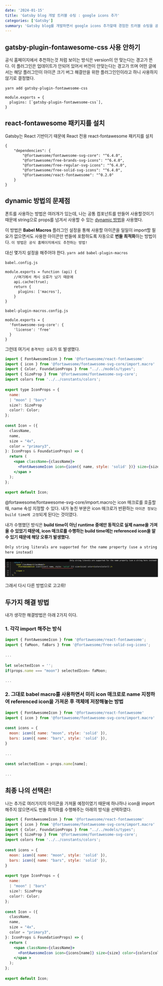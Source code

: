 ```yaml
---
date: '2024-01-15'
title: 'Gatsby blog 개발 트러블 슈팅 : google icons 추가'
categories: ['Gatsby']
summary: 'Gatsby blog를 개발하면서 google icons 추가할때 경험한 트러블 슈팅을 공유합니다.'
---
```


## gatsby-plugin-fontawesome-css 사용 안하기
공식 홈페이지에서 추천하는것 처럼 보이는 방식은 version이 안 맞는다는 경고가 뜬다. 이 플러그인은 업데이트가 안되어 있어서 버전이 안맞는다는 경고가 뜨며 어떤 글에서는 해당 플러그인이 아이콘 크기 버그 해결만을 위한 플러그인인이라고 하니 사용하지 않기로 결정했다.

`yarn add gatsby-plugin-fontawesome-css`
```
module.exports = {
  plugins: [`gatsby-plugin-fontawesome-css`],
}
```

## react-fontawesome 패키지를 설치
Gatsby는 React 기반이기 때문에 React 전용 react-fontawesome 패키지를 설치
```
{
    "dependencies": {
        "@fortawesome/fontawesome-svg-core": "^6.4.0",
        "@fortawesome/free-brands-svg-icons": "^6.4.0",
        "@fortawesome/free-regular-svg-icons": "^6.4.0",
        "@fortawesome/free-solid-svg-icons": "^6.4.0",
        "@fortawesome/react-fontawesome": "^0.2.0"
    }
}
```

## dynamic 방법의 문제점
폰트를 사용하는 방법은 여러개가 있는데, 나는 공통 컴포넌트를 만들어 사용할것이기 때문에 string으로 props를 넘겨서 사용할 수 있는 [dynamic 방법](https://fontawesome.com/docs/web/use-with/react/add-icons#dynamic-icon-importing)을 사용했다.

이 방법은 **Babel Macros** 플러그인 설정을 통해 사용할 아이콘을 일일이 import할 필요가 없으면서도 사용한 아이콘만 번들에 포함하도록 자동으로 **번들 최적화**하는 방법이다. `이 방법은 공식 홈페이지에서도 추천하는 방법!`

대신 몇가지 설정을 해주어야 한다.
`yarn add babel-plugin-macros`

`babel.config.js `
```
module.exports = function (api) {
 	//여기에서 캐시 오류가 났기 때문에
	api.cache(true);
    return {
      plugins: ['macros'],
    }
}
```
`babel-plugin-macros.config.js`
```
module.exports = {
  'fontawesome-svg-core': {
    'license': 'free'
  }
}
```

그런데 여기서 `충격적인 오류`가 또 발생했다.
```jsx
import { FontAwesomeIcon } from '@fortawesome/react-fontawesome'
import { icon } from '@fortawesome/fontawesome-svg-core/import.macro'
import { Color, FoundationProps } from "../../models/types";
import { SizeProp } from '@fortawesome/fontawesome-svg-core';
import colors from '../../constants/colors';

export type IconProps = {
  name:
  | "moon" | "bars"
  size?: SizeProp
  color?: Color;
};

const Icon = ({
  className,
  name,
  size = "4x",
  color = "primary3",
}: IconProps & FoundationProps) => {
  return (
    <span className={className}>
      <FontAwesomeIcon icon={icon({ name, style: 'solid' })} size={size} color={colors[color]} />
    </span >
  );
};

export default Icon;
```

@fortawesome/fontawesome-svg-core/import.macro는 icon 매크로를 호출할때, name 속성 지정할 수 있다. 내가 놓친 부분은 icon 매크로가 반환하는 `아이콘 정보는 build time에 고정`되게 된다는 것이였다.

내가 수행했던 방식은 **build time이 아닌 runtime 중에만 동적으로 실제 name을 가져올 수 있었기 때문에, icon 매크로를 수행하는 build time에는 referenced icon을 알 수 있기 때문에 해당 오류가 발생했다.** 

`Only string literals are supported for the name property (use a string here instead)`

![에러 캡쳐](./assets/google-icons-error.jpg)

그래서 다시 다른 방법으로 고고뤼! 

## 두가지 해결 방법
내가 생각한 해결방법은 아래 2가지 이다. 

### 1. 각각 import 해주는 방식
```jsx
import { FontAwesomeIcon } from '@fortawesome/react-fontawesome';
import { faMoon, faBars } from '@fortawesome/free-solid-svg-icons';

...

let selectedIcon = '';
if(props.name === "moon") selectedIcon= faMoon; 

...
```
### 2. 그대로 babel macro를 사용하면서 미리 icon 매크로로 name 지정하여 referenced icon을 가져온 후 객체에 저장해놓는 방법

```jsx
import { FontAwesomeIcon } from '@fortawesome/react-fontawesome'
import { icon } from '@fortawesome/fontawesome-svg-core/import.macro'

const icons = {
  moon: icon({ name: "moon", style: 'solid' }),
  bars: icon({ name: "bars", style: 'solid' }),
}

...

const selectedIcon = props.name[name];

...
```

## 최종 나의 선택은!
나는 추가로 여러가지의 아이콘을 가져올 예정이였기 때문에 하나하나 icon을 import 해주지 않으면서도 번들 최적화를 수행해주는 아래의 방식을 선택하였다.

```jsx
import { FontAwesomeIcon } from '@fortawesome/react-fontawesome'
import { icon } from '@fortawesome/fontawesome-svg-core/import.macro'
import { Color, FoundationProps } from "../../models/types";
import { SizeProp } from '@fortawesome/fontawesome-svg-core';
import colors from '../../constants/colors';

const icons = {
  moon: icon({ name: "moon", style: 'solid' }),
  bars: icon({ name: "bars", style: 'solid' }),
}

export type IconProps = {
  name:
  | "moon" | "bars"
  size?: SizeProp
  color?: Color;
};

const Icon = ({
  className,
  name,
  size = "4x",
  color = "primary3",
}: IconProps & FoundationProps) => {
  return (
    <span className={className}>
      <FontAwesomeIcon icon={icons[name]} size={size} color={colors[color]} />
    </span >
  );
};

export default Icon;
```
